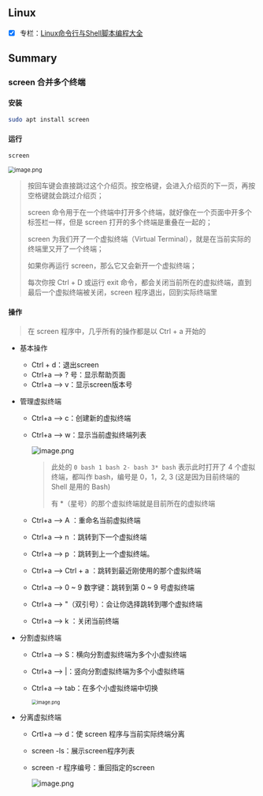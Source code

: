 ## Linux 

- [x] 专栏：[Linux命令行与Shell脚本编程大全](http://www.imooc.com/read/39)



## Summary

### screen 合并多个终端

#### 安装

```bash
sudo apt install screen
```

#### 运行

````bash
screen
````

<img src="https://i.loli.net/2020/03/20/cd7zAoGhFwMWOE6.png" alt="image.png" style="zoom:80%;" />

> 按回车键会直接跳过这个介绍页。按空格键，会进入介绍页的下一页，再按空格键就会跳过介绍页；
>
> screen 命令用于在一个终端中打开多个终端，就好像在一个页面中开多个标签栏一样，但是 screen 打开的多个终端是重叠在一起的；
>
> screen 为我们开了一个虚拟终端（Virtual Terminal），就是在当前实际的终端里又开了一个终端；
>
> 如果你再运行 screen，那么它又会新开一个虚拟终端；
>
> 每次你按 Ctrl + D 或运行 exit 命令，都会关闭当前所在的虚拟终端，直到最后一个虚拟终端被关闭，screen 程序退出，回到实际终端里

#### 操作

> 在 screen 程序中，几乎所有的操作都是以 Ctrl + a 开始的

- 基本操作

  - Ctrl + d：退出screen
  - Ctrl+a —> ? 号：显示帮助页面
  - Ctrl+a —> v：显示screen版本号

- 管理虚拟终端

  - Ctrl+a —> c：创建新的虚拟终端

  - Ctrl+a —> w：显示当前虚拟终端列表

    ![image.png](https://i.loli.net/2020/03/20/JOQHhMKjBNSXlyt.png)

    > 此处的 `0 bash 1 bash 2- bash 3* bash` 表示此时打开了 4 个虚拟终端，都叫作 bash，编号是 0，1，2, 3 (这是因为目前终端的 Shell 是用的 Bash)
    >
    > 有 *（星号）的那个虚拟终端就是目前所在的虚拟终端

  - Ctrl+a —> A ：重命名当前虚拟终端
  - Ctrl+a —> n ：跳转到下一个虚拟终端
  - Ctrl+a —> p ：跳转到上一个虚拟终端。
  - Ctrl+a —> Ctrl + a ：跳转到最近刚使用的那个虚拟终端
  - Ctrl+a —>  0 ~ 9 数字键：跳转到第 0 ~ 9 号虚拟终端
  - Ctrl+a —>  "（双引号）：会让你选择跳转到哪个虚拟终端
  - Ctrl+a —>  k ：关闭当前终端

- 分割虚拟终端

  - Ctrl+a —>  S：横向分割虚拟终端为多个小虚拟终端

  - Ctrl+a —>  |：竖向分割虚拟终端为多个小虚拟终端

  - Ctrl+a —> tab：在多个小虚拟终端中切换

    <img src="https://i.loli.net/2020/03/20/VjRU1KlFT4IiGhz.png" alt="image.png" style="zoom:67%;" />

    

- 分离虚拟终端

  - Crtl+a —> d：使 screen 程序与当前实际终端分离

  - screen -ls：展示screen程序列表

  - screen -r 程序编号：重回指定的screen

    ![image.png](https://i.loli.net/2020/03/21/Vd1RMXtYCcepDoa.png)